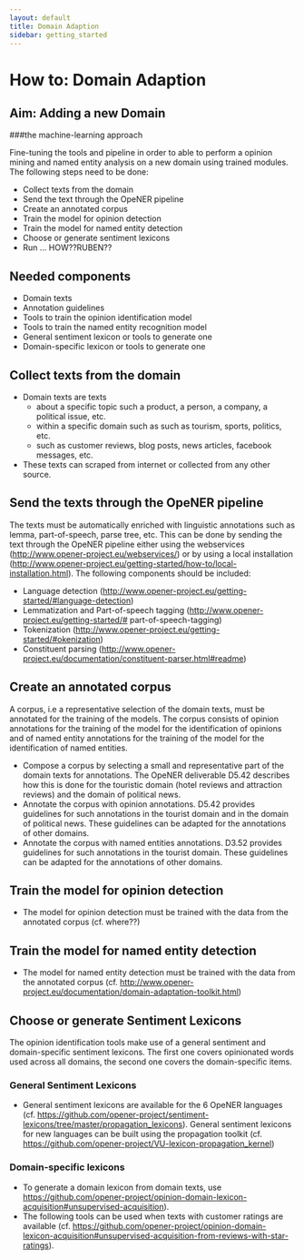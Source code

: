 ```yaml
---
layout: default
title: Domain Adaption
sidebar: getting_started
---
```


# How to: Domain Adaption

## Aim: Adding a new Domain 

###the machine-learning approach

Fine-tuning the tools and pipeline in order to able to perform a opinion mining and named entity analysis on a new domain using trained modules. The following steps need to be done:

+ Collect texts from the domain
+ Send the text through the OpeNER pipeline 
+ Create an annotated corpus
+ Train the model for opinion detection
+	Train the model for named entity detection
+ Choose or generate sentiment lexicons
+ Run ... HOW??RUBEN??

## Needed components

+ Domain texts 
+ Annotation guidelines
+ Tools to train the opinion identification model
+ Tools to train the named entity recognition model
+ General sentiment lexicon or tools to generate one
+ Domain-specific lexicon or tools to generate one 


## Collect texts from the domain
+ Domain texts are texts
  + about a specific topic such a product, a person, a company,  a political issue, etc. 
  + within a specific domain such as such as tourism, sports, politics, etc.
  + such as customer reviews, blog posts, news articles, facebook messages, etc. 
+ These texts can scraped from internet or collected from any other source. 

## Send the texts through the OpeNER pipeline
The texts must be automatically enriched with linguistic annotations such as lemma, part-of-speech, parse tree, etc. This can be done by sending the text through the OpeNER pipeline either using the webservices (http://www.opener-project.eu/webservices/) or by using a local installation (http://www.opener-project.eu/getting-started/how-to/local-installation.html). 
The following components should be included: 
+ Language detection (http://www.opener-project.eu/getting-started/#language-detection)
+ Lemmatization and Part-of-speech tagging (http://www.opener-project.eu/getting-started/# part-of-speech-tagging)
+ Tokenization (http://www.opener-project.eu/getting-started/#okenization)
+ Constituent parsing (http://www.opener-project.eu/documentation/constituent-parser.html#readme)


## Create an annotated corpus
A corpus, i.e a representative selection of the domain texts,  must be annotated for the training of the models. The corpus consists of opinion annotations for the training of the model for the identification of opinions and of named entity annotations for the training of the model for the identification of named entities. 
+ Compose a corpus by selecting a small and representative part of the domain texts for annotations. The OpeNER deliverable D5.42 describes how this is done for the touristic domain (hotel reviews and attraction reviews) and the domain of political news.
+ Annotate the corpus with opinion annotations. D5.42  provides guidelines for such annotations in the tourist domain and in the domain of political news. These guidelines can be adapted for the annotations of other domains. 
+ Annotate the corpus with named entities annotations.  D3.52 provides guidelines for such annotations in the tourist domain. These guidelines can be adapted for the annotations of other domains.

## Train the model for opinion detection
+ The model for opinion detection must be trained with the data from the annotated corpus (cf. where??)

## Train the model for named entity detection
+ The model for named entity detection must be trained with the data from the annotated corpus (cf. http://www.opener-project.eu/documentation/domain-adaptation-toolkit.html) 

## Choose or generate Sentiment Lexicons
The opinion identification tools make use of a general sentiment and domain-specific sentiment lexicons. The first one covers opinionated words used across all domains, the second one covers the domain-specific items.  
### General Sentiment Lexicons
+ General sentiment lexicons are available for the 6 OpeNER languages (cf. https://github.com/opener-project/sentiment-lexicons/tree/master/propagation_lexicons). General sentiment lexicons for new languages can be built using the propagation toolkit (cf. https://github.com/opener-project/VU-lexicon-propagation_kernel)

### Domain-specific lexicons
+ To generate a domain lexicon from domain texts, use https://github.com/opener-project/opinion-domain-lexicon-acquisition#unsupervised-acquisition). 
+ The following tools can be used when texts with customer ratings are available (cf.  https://github.com/opener-project/opinion-domain-lexicon-acquisition#unsupervised-acquisition-from-reviews-with-star-ratings). 
